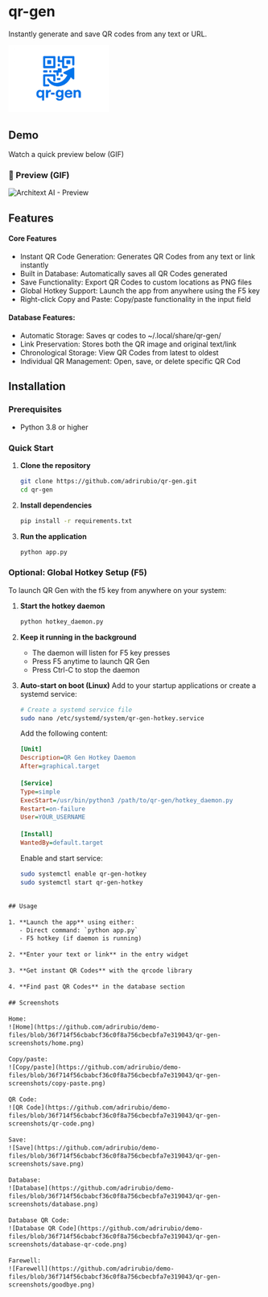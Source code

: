 # qr-gen
Instantly generate and save QR codes from any text or URL.

<p align="left">
  <img src="qr-gen-logo.png"
       alt="qr-gen-logo"
       width="200">
</p>

## Demo

Watch a quick preview below (GIF)

### 🔹 Preview (GIF)
![Architext AI - Preview](https://github.com/adrirubio/demo-files/raw/main/demo-qr-gen.gif)

## Features

#### Core Features
- Instant QR Code Generation: Generates QR Codes from any text or link instantly
- Built in Database: Automatically saves all QR Codes generated
- Save Functionality: Export QR Codes to custom locations as PNG files
- Global Hotkey Support: Launch the app from anywhere using the F5 key
- Right-click Copy and Paste: Copy/paste functionality in the input field

#### Database Features:
- Automatic Storage: Saves qr codes to ~/.local/share/qr-gen/
- Link Preservation: Stores both the QR image and original text/link
- Chronological Storage: View QR Codes from latest to oldest
- Individual QR Management: Open, save, or delete specific QR Cod

## Installation

### Prerequisites
- Python 3.8 or higher

### Quick Start

1. **Clone the repository**
   ```bash
   git clone https://github.com/adrirubio/qr-gen.git
   cd qr-gen
   ```

2. **Install dependencies**
   ```bash
   pip install -r requirements.txt
   ```


3. **Run the application**
   ```bash
   python app.py
   ```

### Optional: Global Hotkey Setup (F5)

To launch QR Gen with the f5 key from anywhere on your system:

1. **Start the hotkey daemon**
   ```bash
   python hotkey_daemon.py
   ```

2. **Keep it running in the background**
   - The daemon will listen for F5 key presses
   - Press F5 anytime to launch QR Gen
   - Press Ctrl-C to stop the daemon

3. **Auto-start on boot (Linux)**
    Add to your startup applications or create a systemd service:
    ```bash
    # Create a systemd service file
    sudo nano /etc/systemd/system/qr-gen-hotkey.service
    ```

    Add the following content:
    ```ini
    [Unit]
    Description=QR Gen Hotkey Daemon
    After=graphical.target

    [Service]
    Type=simple
    ExecStart=/usr/bin/python3 /path/to/qr-gen/hotkey_daemon.py
    Restart=on-failure
    User=YOUR_USERNAME

    [Install]
    WantedBy=default.target
    ```

    Enable and start service:
    ```bash
    sudo systemctl enable qr-gen-hotkey
    sudo systemctl start qr-gen-hotkey
```

## Usage

1. **Launch the app** using either:
   - Direct command: `python app.py`
   - F5 hotkey (if daemon is running)

2. **Enter your text or link** in the entry widget

3. **Get instant QR Codes** with the qrcode library

4. **Find past QR Codes** in the database section

## Screenshots

Home:
![Home](https://github.com/adrirubio/demo-files/blob/36f714f56cbabcf36c0f8a756cbecbfa7e319043/qr-gen-screenshots/home.png)

Copy/paste:
![Copy/paste](https://github.com/adrirubio/demo-files/blob/36f714f56cbabcf36c0f8a756cbecbfa7e319043/qr-gen-screenshots/copy-paste.png)

QR Code:
![QR Code](https://github.com/adrirubio/demo-files/blob/36f714f56cbabcf36c0f8a756cbecbfa7e319043/qr-gen-screenshots/qr-code.png)

Save:
![Save](https://github.com/adrirubio/demo-files/blob/36f714f56cbabcf36c0f8a756cbecbfa7e319043/qr-gen-screenshots/save.png)

Database:
![Database](https://github.com/adrirubio/demo-files/blob/36f714f56cbabcf36c0f8a756cbecbfa7e319043/qr-gen-screenshots/database.png)

Database QR Code:
![Database QR Code](https://github.com/adrirubio/demo-files/blob/36f714f56cbabcf36c0f8a756cbecbfa7e319043/qr-gen-screenshots/database-qr-code.png)

Farewell:
![Farewell](https://github.com/adrirubio/demo-files/blob/36f714f56cbabcf36c0f8a756cbecbfa7e319043/qr-gen-screenshots/goodbye.png)
